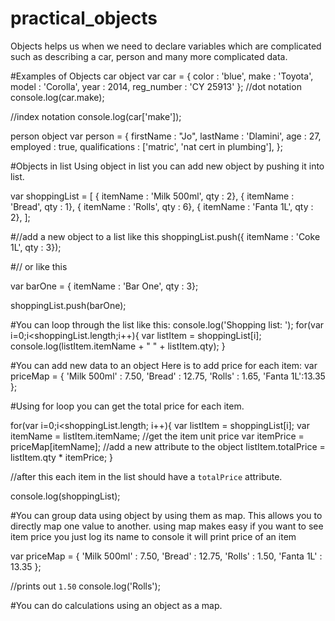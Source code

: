 # practical_objects
Objects helps us when we need to declare variables which are complicated such as describing a car, person and many more complicated data.

#Examples of Objects
car object
var car = {
    color : 'blue',
    make : 'Toyota',
    model : 'Corolla',
    year : 2014,
    reg_number : 'CY 25913'
};
//dot notation
console.log(car.make);

//index notation
console.log(car['make']);

person object
var person = {
    firstName : "Jo",
    lastName : 'Dlamini',
    age : 27,
    employed : true,
    qualifications : ['matric', 'nat cert in plumbing'],
};

#Objects in list
Using object in list you can add new object by pushing it into list.

var shoppingList = [
    { itemName : 'Milk 500ml', qty : 2},
    { itemName : 'Bread', qty : 1},
    { itemName : 'Rolls', qty : 6},
    { itemName : 'Fanta 1L', qty : 2},
];

#//add a new object to a list like this
shoppingList.push({
    itemName : 'Coke 1L',
    qty : 3});

#// or like this

var barOne = {
    itemName : 'Bar One',
    qty : 3};

shoppingList.push(barOne);

#You can loop through the list like this:
console.log('Shopping list: ');
for(var i=0;i<shoppingList.length;i++){
    var listItem = shoppingList[i];
    console.log(listItem.itemName + " " + listItem.qty);
}

#You can add new data to an object
Here is to add price for each item:
var priceMap = {
    'Milk 500ml' : 7.50,
    'Bread' : 12.75,
    'Rolls' : 1.65,
    'Fanta 1L':13.35
};

#Using for loop you can get the total price for each item.

for(var i=0;i<shoppingList.length; i++){
    var listItem = shoppingList[i];
    var itemName = listItem.itemName;
    //get the item unit price
    var itemPrice = priceMap[itemName];
    //add a new attribute to the object
    listItem.totalPrice = listItem.qty * itemPrice;
}

//after this each item in the list should have a `totalPrice` attribute.

console.log(shoppingList);

#You can group data using object by using them as map.
This allows you to directly map one value to another. using map makes easy if you want to see item price you just log its name to console it will print price of an item

var priceMap = {
    'Milk 500ml' : 7.50,
    'Bread' : 12.75,
    'Rolls' : 1.50,
    'Fanta 1L' : 13.35
};

//prints out `1.50`
console.log('Rolls');

#You can do calculations using an object as a map.
